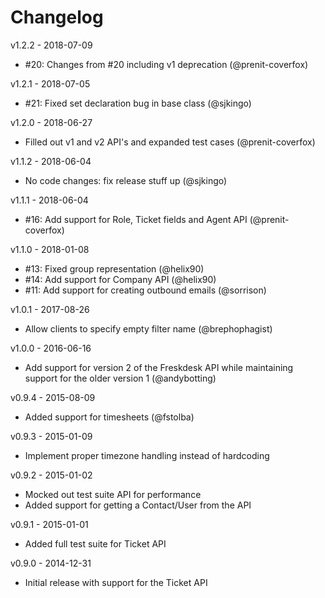 Changelog
=========

v1.2.2 - 2018-07-09

  * #20: Changes from #20 including v1 deprecation (@prenit-coverfox)

v1.2.1 - 2018-07-05

  * #21: Fixed set declaration bug in base class (@sjkingo)

v1.2.0 - 2018-06-27

  * Filled out v1 and v2 API's and expanded test cases (@prenit-coverfox)

v1.1.2 - 2018-06-04

  * No code changes: fix release stuff up (@sjkingo)

v1.1.1 - 2018-06-04

  * #16: Add support for Role, Ticket fields and Agent API (@prenit-coverfox)

v1.1.0 - 2018-01-08

  * #13: Fixed group representation (@helix90)
  * #14: Add support for Company API (@helix90)
  * #11: Add support for creating outbound emails (@sorrison)

v1.0.1 - 2017-08-26

  * Allow clients to specify empty filter name (@brephophagist)

v1.0.0 - 2016-06-16

  * Add support for version 2 of the Freskdesk API while maintaining support for
    the older version 1 (@andybotting)

v0.9.4 - 2015-08-09

  * Added support for timesheets (@fstolba)

v0.9.3 - 2015-01-09

  * Implement proper timezone handling instead of hardcoding

v0.9.2 - 2015-01-02

  * Mocked out test suite API for performance
  * Added support for getting a Contact/User from the API

v0.9.1 - 2015-01-01

  * Added full test suite for Ticket API

v0.9.0 - 2014-12-31

  * Initial release with support for the Ticket API
